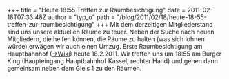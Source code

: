 +++
title = "Heute 18:55 Treffen zur Raumbesichtigung"
date = 2011-02-18T07:33:48Z
author = "typ_o"
path = "/blog/2011/02/18/heute-18-55-treffen-zur-raumbesichtigung"
+++
Mit dem derzeitigen Mitgliederstand sind uns unsere aktuellen Räume zu
teuer. Neben der Suche nach neuen Mitgliedern, die helfen können, die
Räume zu halten (was sich lohnen würde) erwägen wir auch einen Umzug.
Erste Raumbesichtigung am Hauptbahnhof
([-\>Wiki](http://flipdot.org/wiki/index.php?title=Raumsuche/Nachrichtenmeisterei_neben_Turnhalle))
heute 18.2.2011. Wir treffen uns um 18:55 am Burger King (Haupteingang
Hauptbahnhof Kassel, rechter Hand) und gehen dann gemeinsam neben dem
Gleis 1 zu den Räumen.
